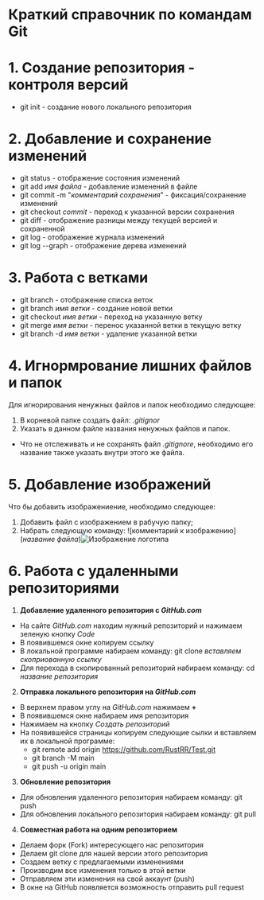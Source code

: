 # **Краткий справочник по командам Git**

# 1. Создание репозитория - контроля версий

* git init - создание нового локального репозитория

# 2. Добавление и сохранение изменений

* git status - отображение состояния изменений
* git add *имя файла* - добавление изменений в файле
* git commit -m "*комментарий сохранения*" - фиксация/сохранение изменений
* git checkout *commit* - переход к указанной версии сохранения
* git diff - отображение разницы между текущей версией и сохраненной
* git log - отображение журнала изменений
* git log --graph - отображение дерева изменений

# 3. Работа с ветками

* git branch - отображение списка веток
* git branch _имя ветки_ - создание новой ветки
* git checkout _имя ветки_ - переход на указанную ветку
* git merge _имя ветки_ - перенос указанной ветки в текущую ветку
* git branch -d _имя ветки_ - удаление указанной ветки

# 4. Игнормрование лишних файлов и папок

Для игнорирования ненужных файлов и папок необходимо следующее:
1. В корневой папке создать файл: *.gitignor*
2. Указать в данном файле названия ненужных файлов и папок.
* Что не отслеживать и не сохранять файл *.gitignore*, необходимо его название также указать внутри этого же файла.

# 5. Добавление изображений
Что бы добавить изображениение, необходимо следующее:
1. Добавить файл с изображением в рабучую папку;
2. Набрать следующую команду: ![комментарий к изображению](*название файла*)![Изображение логотипа](git.jpg)

# 6. Работа с удаленными репозиториями

1. **Добавление удаленного репозитория с *GitHub.com***
* На сайте *GitHub.com* находим нужный репозиторий и нажимаем зеленую кнопку *Code*
* В появившемся окне копируем ссылку
* В локальной программе набираем команду: git clone *вставляем скоприованную ссылку*
* Для перехода в скопированный репозиторий набираем команду: cd *название репозитория*
2. **Отправка локального репозитория на *GitHub.com***
* В верхнем правом углу на *GitHub.com* нажимаем **+**
* В появившемся окне набираем имя репозитория
* Нажимаем на кнопку *Создать репозиторий*
* На появившейся страницы копируем следующие сылки и вставляем их в локальной программе:
    * git remote add origin https://github.com/RustRR/Test.git
    * git branch -M main
    * git push -u origin main
3. **Обновление репозитория**
* Для обновления удаленного репозитория набираем команду: git push
* Для обновления локального репозитория набираем команду: git pull
4. **Совместная работа на одним репозиторием**
* Делаем форк (Fork) интересующего нас репозитория
* Делаем git clone для нашей версии этого репозитория
* Создаем ветку с предлагаемыми изменениями
* Производим все изменения только в этой ветки
* Отправляем эти изменения на свой аккаунт (push)
* В окне на GitHub появляется возможность отправить pull request
